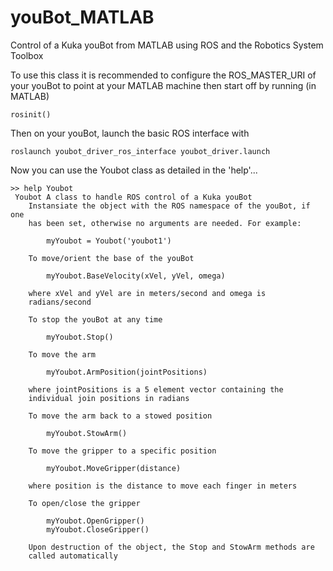# youBot_MATLAB
Control of a Kuka youBot from MATLAB using ROS and the Robotics System Toolbox

To use this class it is recommended to configure the ROS_MASTER_URI of your youBot to point at your MATLAB machine then start off by running (in MATLAB)

    rosinit()

Then on your youBot, launch the basic ROS interface with

    roslaunch youbot_driver_ros_interface youbot_driver.launch

Now you can use the Youbot class as detailed in the 'help'...

    >> help Youbot
     Youbot A class to handle ROS control of a Kuka youBot
        Instansiate the object with the ROS namespace of the youBot, if one
        has been set, otherwise no arguments are needed. For example:

            myYoubot = Youbot('youbot1')

        To move/orient the base of the youBot

            myYoubot.BaseVelocity(xVel, yVel, omega)

        where xVel and yVel are in meters/second and omega is
        radians/second

        To stop the youBot at any time

            myYoubot.Stop()

        To move the arm

            myYoubot.ArmPosition(jointPositions)

        where jointPositions is a 5 element vector containing the
        individual join positions in radians

        To move the arm back to a stowed position

            myYoubot.StowArm()

        To move the gripper to a specific position

            myYoubot.MoveGripper(distance)

        where position is the distance to move each finger in meters

        To open/close the gripper

            myYoubot.OpenGripper()
            myYoubot.CloseGripper()

        Upon destruction of the object, the Stop and StowArm methods are
        called automatically